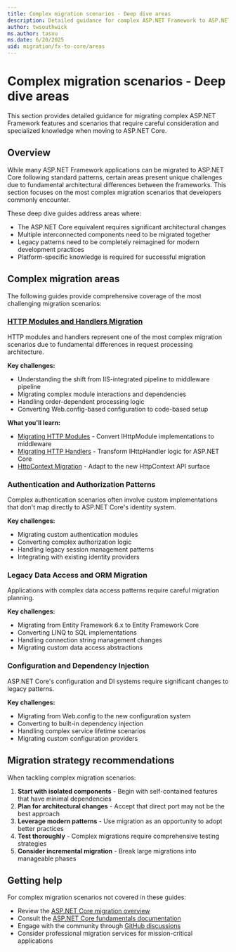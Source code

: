 ```yaml
---
title: Complex migration scenarios - Deep dive areas
description: Detailed guidance for complex ASP.NET Framework to ASP.NET Core migration scenarios
author: twsouthwick
ms.author: tasou
ms.date: 6/20/2025
uid: migration/fx-to-core/areas
---
```

# Complex migration scenarios - Deep dive areas

This section provides detailed guidance for migrating complex ASP.NET Framework features and scenarios that require careful consideration and specialized knowledge when moving to ASP.NET Core.

## Overview

While many ASP.NET Framework applications can be migrated to ASP.NET Core following standard patterns, certain areas present unique challenges due to fundamental architectural differences between the frameworks. This section focuses on the most complex migration scenarios that developers commonly encounter.

These deep dive guides address areas where:

* The ASP.NET Core equivalent requires significant architectural changes
* Multiple interconnected components need to be migrated together
* Legacy patterns need to be completely reimagined for modern development practices
* Platform-specific knowledge is required for successful migration

## Complex migration areas

The following guides provide comprehensive coverage of the most challenging migration scenarios:

### [HTTP Modules and Handlers Migration](http-modules/http-modules.md)

HTTP modules and handlers represent one of the most complex migration scenarios due to fundamental differences in request processing architecture.

**Key challenges:**
* Understanding the shift from IIS-integrated pipeline to middleware pipeline
* Migrating complex module interactions and dependencies
* Handling order-dependent processing logic
* Converting Web.config-based configuration to code-based setup

**What you'll learn:**
* [Migrating HTTP Modules](http-modules/http-modules.md) - Convert IHttpModule implementations to middleware
* [Migrating HTTP Handlers](http-modules/http-handlers.md) - Transform IHttpHandler logic for ASP.NET Core
* [HttpContext Migration](http-modules/http-context.md) - Adapt to the new HttpContext API surface

### Authentication and Authorization Patterns

Complex authentication scenarios often involve custom implementations that don't map directly to ASP.NET Core's identity system.

**Key challenges:**
* Migrating custom authentication modules
* Converting complex authorization logic
* Handling legacy session management patterns
* Integrating with existing identity providers

### Legacy Data Access and ORM Migration

Applications with complex data access patterns require careful migration planning.

**Key challenges:**
* Migrating from Entity Framework 6.x to Entity Framework Core
* Converting LINQ to SQL implementations
* Handling connection string management changes
* Migrating custom data access abstractions

### Configuration and Dependency Injection

ASP.NET Core's configuration and DI systems require significant changes to legacy patterns.

**Key challenges:**
* Migrating from Web.config to the new configuration system
* Converting to built-in dependency injection
* Handling complex service lifetime scenarios
* Migrating custom configuration providers

## Migration strategy recommendations

When tackling complex migration scenarios:

1. **Start with isolated components** - Begin with self-contained features that have minimal dependencies
2. **Plan for architectural changes** - Accept that direct port may not be the best approach
3. **Leverage modern patterns** - Use migration as an opportunity to adopt better practices
4. **Test thoroughly** - Complex migrations require comprehensive testing strategies
5. **Consider incremental migration** - Break large migrations into manageable phases

## Getting help

For complex migration scenarios not covered in these guides:

* Review the [ASP.NET Core migration overview](xref:migration/fx-to-core/index)
* Consult the [ASP.NET Core fundamentals documentation](xref:fundamentals/index)
* Engage with the community through [GitHub discussions](https://github.com/dotnet/aspnetcore/discussions)
* Consider professional migration services for mission-critical applications
